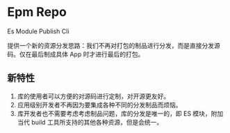 # Epm Repo

Es Module Publish Cli

提供一个新的资源分发思路：我们不再对打包的制品进行分发，而是直接分发源码。仅在最后制成具体 App 时才进行最后的打包。

## 新特性

1. 库的使用者可以方便的对源码进行定制，对开源更友好。
2. 应用级别开发者不再因为要集成各种不同的分发制品而烦恼。
3. 库开发者也不需要考虑考虑制品问题，库的分发是唯一的，即 ES 模块，附加当代 build 工具所支持的其他各种资源，但是会统一。
